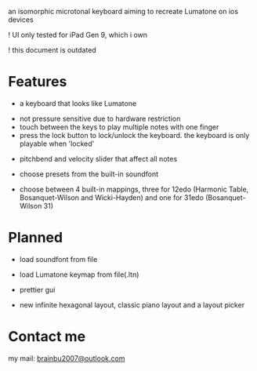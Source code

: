 an isomorphic microtonal keyboard aiming to recreate Lumatone on ios devices

! UI only tested for iPad Gen 9, which i own

! this document is outdated

 # Features
 
 - a keyboard that looks like Lumatone
  + not pressure sensitive due to hardware restriction
  + touch between the keys to play multiple notes with one finger
  + press the lock button to lock/unlock the keyboard. the keyboard is only playable when 'locked'
 
 - pitchbend and velocity slider that affect all notes
 
 - choose presets from the built-in soundfont
 
 - choose between 4 built-in mappings, three for 12edo (Harmonic Table, Bosanquet-Wilson and Wicki-Hayden) and one for 31edo (Bosanquet-Wilson 31)
 
 # Planned
 
 - load soundfont from file
 
 - load Lumatone keymap from file(.ltn)
 
 - prettier gui
 
 - new infinite hexagonal layout, classic piano layout and a layout picker
 
 # Contact me

my mail: brainbu2007@outlook.com
